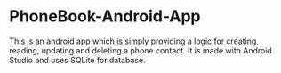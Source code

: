 # PhoneBook-Android-App
This is an android app which is simply providing a logic for creating, reading, updating and deleting a phone contact. It is made with Android Studio and uses SQLite for database.
